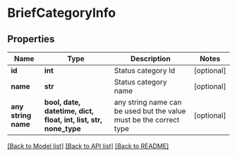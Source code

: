 # BriefCategoryInfo


## Properties
Name | Type | Description | Notes
------------ | ------------- | ------------- | -------------
**id** | **int** | Status category Id | [optional] 
**name** | **str** | Status category name | [optional] 
**any string name** | **bool, date, datetime, dict, float, int, list, str, none_type** | any string name can be used but the value must be the correct type | [optional]

[[Back to Model list]](../README.md#documentation-for-models) [[Back to API list]](../README.md#documentation-for-api-endpoints) [[Back to README]](../README.md)


